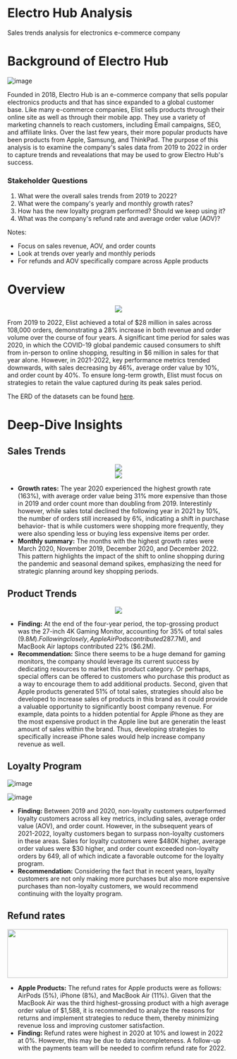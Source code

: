 # Electro Hub Analysis
Sales trends analysis for electronics e-commerce company

# Background of Electro Hub

![image](https://github.com/user-attachments/assets/c026e82a-78a0-4a6d-9eda-120806a0b3aa)

Founded in 2018, Electro Hub is an e-commerce company that sells popular electronics products and that has since expanded to a global customer base. Like many e-commerce companies, Elist sells products through their online site as well as through their mobile app. They use a variety of marketing channels to reach customers, including Email campaigns, SEO, and affiliate links. Over the last few years, their more popular products have been products from Apple, Samsung, and ThinkPad. The purpose of this analysis is to examine the company's sales data from 2019 to 2022 in order to capture trends and revealations that may be used to grow Electro Hub's success.

### Stakeholder Questions

1. What were the overall sales trends from 2019 to 2022?
2. What were the company's yearly and monthly growth rates?
3. How has the new loyalty program performed? Should we keep using it?
4. What was the company's refund rate and average order value (AOV)?

Notes:
- Focus on sales revenue, AOV, and order counts
- Look at trends over yearly and monthly periods
- For refunds and AOV specifically compare across Apple products

# Overview

<div align="center"> <img src="https://github.com/user-attachments/assets/382c0a3a-9245-49a7-97bd-d7eb9f2ae520"/> </div>


From 2019 to 2022, Elist achieved a total of $28 million in sales across 108,000 orders, demonstrating a 28% increase in both revenue and order volume over the course of four years. A significant time period for sales was 2020, in which the COVID-19 global pandemic caused consumers to shift from in-person to online shopping, resulting in $6 million in sales for that year alone. However, in 2021-2022, key performance metrics trended downwards, with sales decreasing by 46%, average order value by 10%, and order count by 40%. To ensure long-term growth, Elist must focus on strategies to retain the value captured during its peak sales period.

The ERD of the datasets can be found [here](https://github.com/huizliang/Elist_Analysis/blob/main/Elist_ERD.png).

# Deep-Dive Insights

## Sales Trends
<div align="center"> <img src="https://github.com/user-attachments/assets/7077b54b-865b-425c-a06a-1e0f451c666b"/> </div>

<div align="center"> <img src="https://github.com/user-attachments/assets/d957ddc1-6d0a-4303-8425-31c4e8029fe7"/> </div>

- **Growth rates:** The year 2020 experienced the highest growth rate (163%), with average order value being 31% more expensive than those in 2019 and order count more than doubling from 2019. Interestinly however, while  sales total declined the following year in 2021 by 10%, the number of orders still increased by 6%, indicating a shift in purchase behavior- that is while customers were shopping more frequently, they were also spending less or buying less expensive items per order.
- **Monthly summary:** The months with the highest growth rates were March 2020, November 2019, December 2020, and December 2022. This pattern highlights the impact of the shift to online shopping during the pandemic and seasonal demand spikes, emphasizing the need for strategic planning around key shopping periods.

## Product Trends
<div align="center"> <img src="https://github.com/user-attachments/assets/bec17fa8-f4c3-4d24-9a56-b350215d47c1"/> </div>

- **Finding:** At the end of the four-year period, the top-grossing product was the 27-inch 4K Gaming Monitor, accounting for 35% of total sales ($9.8M). Following closely, Apple AirPods contributed 28% of sales ($7.7M), and MacBook Air laptops contributed 22% ($6.2M).
- **Recommendation:** Since there seems to be a huge demand for gaming monitors, the company should leverage its current success by dedicating resources to market this product category. Or perhaps, special offers can be offered to customers who purchase this product as a way to encourage them to add additional products. Second, given that Apple products generated 51% of total sales, strategies should also be developed to increase sales of products in this brand as it could provide a valuable opportunity to significantly boost company revenue. For example, data points to a hidden potential for Apple iPhone as they are the most expensive product in the Apple line but are generatin the least amount of sales within the brand. Thus, developing strategies to specifically increase iPhone sales would help increase company revenue as well.

## Loyalty Program
![image](https://github.com/user-attachments/assets/6a07e404-5f93-41a1-926d-1df743c39e80)

![image]()



- **Finding:** Between 2019 and 2020, non-loyalty customers outperformed loyalty customers across all key metrics, including sales, average order value (AOV), and order count. However, in the subsequent years of 2021-2022, loyalty customers began to surpass non-loyalty customers in these areas. Sales for loyalty customers were $480K higher, average order values were $30 higher, and order count exceeded non-loyalty orders by 649, all of which indicate a favorable outcome for the loyalty program.
- **Recommendation:** Considering the fact that in recent years, loyalty customers are not only making more purchases but also more expensive purchases than non-loyalty customers, we would recommend continuing with the loyalty program. 

## Refund rates

<img src="https://github.com/user-attachments/assets/1fd03764-c500-400c-a84b-0b9a470c7cfa" width="500" height="110"/>

- **Apple Products:** 
The refund rates for Apple products were as follows: AirPods (5%), iPhone (8%), and MacBook Air (11%). Given that the MacBook Air was the third highest-grossing product with a high average order value of $1,588, it is recommended to analyze the reasons for returns and implement strategies to reduce them, thereby minimizing revenue loss and improving customer satisfaction.
- **Finding:** Refund rates were highest in 2020 at 10% and lowest in 2022 at 0%. However, this may be due to data incompleteness. A follow-up with the payments team will be needed to confirm refund rate for 2022.

